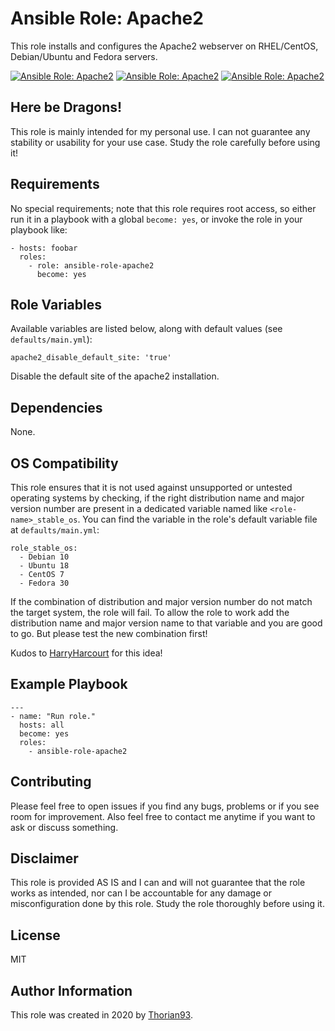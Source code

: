 # Ansible Role: Apache2

This role installs and configures the Apache2 webserver on RHEL/CentOS, Debian/Ubuntu and Fedora servers.

[![Ansible Role: Apache2](https://img.shields.io/ansible/role/55128?style=flat-square)](https://galaxy.ansible.com/thorian93/apache2)
[![Ansible Role: Apache2](https://img.shields.io/ansible/quality/55128?style=flat-square)](https://galaxy.ansible.com/thorian93/apache2)
[![Ansible Role: Apache2](https://img.shields.io/ansible/role/d/55128?style=flat-square)](https://galaxy.ansible.com/thorian93/apache2)

## Here be Dragons!

This role is mainly intended for my personal use. I can not guarantee any stability or usability for your use case. Study the role carefully before using it!

## Requirements

No special requirements; note that this role requires root access, so either run it in a playbook with a global `become: yes`, or invoke the role in your playbook like:

    - hosts: foobar
      roles:
        - role: ansible-role-apache2
          become: yes

## Role Variables

Available variables are listed below, along with default values (see `defaults/main.yml`):

    apache2_disable_default_site: 'true'

Disable the default site of the apache2 installation.

## Dependencies

None.

## OS Compatibility

This role ensures that it is not used against unsupported or untested operating systems by checking, if the right distribution name and major version number are present in a dedicated variable named like `<role-name>_stable_os`. You can find the variable in the role's default variable file at `defaults/main.yml`:

    role_stable_os:
      - Debian 10
      - Ubuntu 18
      - CentOS 7
      - Fedora 30

If the combination of distribution and major version number do not match the target system, the role will fail. To allow the role to work add the distribution name and major version name to that variable and you are good to go. But please test the new combination first!

Kudos to [HarryHarcourt](https://github.com/HarryHarcourt) for this idea!

## Example Playbook

    ---
    - name: "Run role."
      hosts: all
      become: yes
      roles:
        - ansible-role-apache2

## Contributing

Please feel free to open issues if you find any bugs, problems or if you see room for improvement. Also feel free to contact me anytime if you want to ask or discuss something.

## Disclaimer

This role is provided AS IS and I can and will not guarantee that the role works as intended, nor can I be accountable for any damage or misconfiguration done by this role. Study the role thoroughly before using it.

## License

MIT

## Author Information

This role was created in 2020 by [Thorian93](http://thorian93.de/).
